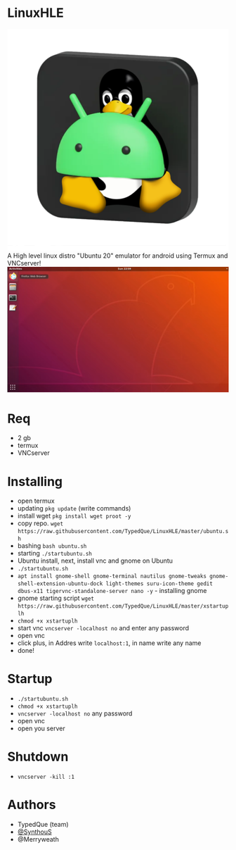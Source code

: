 # LinuxHLE
![App Screenshot](Assets/LinuxHLE.png)
A High level linux distro "Ubuntu 20" emulator for android using Termux and VNCserver!
![Screenshot](Assets/ScreenLinuxHLE.png)

# Req
- 2 gb
- termux
- VNCserver

# Installing
- open termux
- updating ```pkg update``` (write commands)
- install wget ```pkg install wget proot -y```
- copy repo. ```wget https://raw.githubusercontent.com/TypedQue/LinuxHLE/master/ubuntu.sh```
- bashing ```bash ubuntu.sh```
- starting ```./startubuntu.sh```
- Ubuntu install, next, install vnc and gnome on Ubuntu
- ```./startubuntu.sh```
- ```apt install gnome-shell gnome-terminal nautilus gnome-tweaks gnome-shell-extension-ubuntu-dock light-themes suru-icon-theme gedit dbus-x11 tigervnc-standalone-server nano -y``` - installing gnome
- gnome starting script ```wget https://raw.githubusercontent.com/TypedQue/LinuxHLE/master/xstartuplh```
- ```chmod +x xstartuplh```
- start vnc ```vncserver -localhost no``` and enter any password
- open vnc
- click plus, in Addres write ```localhost:1```, in name write any name
- done!
# Startup
- ```./startubuntu.sh```
- ```chmod +x xstartuplh```
- ```vncserver -localhost no``` any password
- open vnc
- open you server
# Shutdown
- ```vncserver -kill :1```

# Authors
- TypedQue (team)
- [@SynthouS](https://youtube.com/SynthouS)
- @Merryweath
